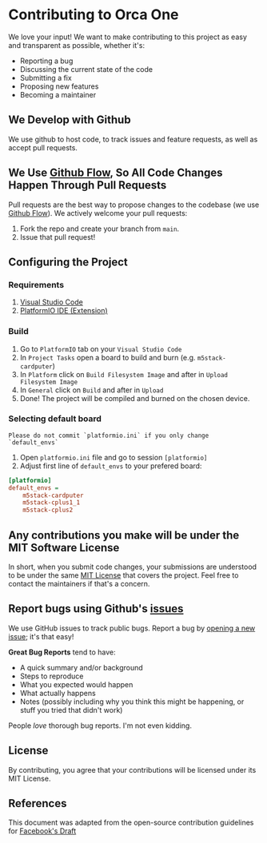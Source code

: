 # Contributing to Orca One
We love your input! We want to make contributing to this project as easy and transparent as possible, whether it's:

- Reporting a bug
- Discussing the current state of the code
- Submitting a fix
- Proposing new features
- Becoming a maintainer

## We Develop with Github
We use github to host code, to track issues and feature requests, as well as accept pull requests.

## We Use [Github Flow](https://docs.github.com/en/get-started/quickstart/github-flow), So All Code Changes Happen Through Pull Requests
Pull requests are the best way to propose changes to the codebase (we use [Github Flow](https://docs.github.com/en/get-started/quickstart/github-flow)). We actively welcome your pull requests:

1. Fork the repo and create your branch from `main`.
2. Issue that pull request!

## Configuring the Project
### Requirements
1. [Visual Studio Code](https://code.visualstudio.com/download)
2. [PlatformIO IDE (Extension)](https://marketplace.visualstudio.com/items?itemName=platformio.platformio-ide)
### Build
1. Go to `PlatformIO` tab on your `Visual Studio Code`
2. In `Project Tasks` open a board to build and burn (e.g. `m5stack-cardputer`)
3. In `Platform` click on `Build Filesystem Image` and after in `Upload Filesystem Image`
4. In `General` click on `Build` and after in `Upload`
5. Done! The project will be compiled and burned on the chosen device.
### Selecting default board 

    Please do not commit `platformio.ini` if you only change `default_envs`

1. Open `platformio.ini` file and go to session `[platformio]`
2. Adjust first line of `default_envs` to your prefered board:
```ini
[platformio]
default_envs = 
	m5stack-cardputer
	m5stack-cplus1_1
	m5stack-cplus2
```

## Any contributions you make will be under the MIT Software License
In short, when you submit code changes, your submissions are understood to be under the same [MIT License](http://choosealicense.com/licenses/mit/) that covers the project. Feel free to contact the maintainers if that's a concern.

## Report bugs using Github's [issues](https://github.com/cyberjulio/orca-one/issues)
We use GitHub issues to track public bugs. Report a bug by [opening a new issue](); it's that easy!

**Great Bug Reports** tend to have:

- A quick summary and/or background
- Steps to reproduce
- What you expected would happen
- What actually happens
- Notes (possibly including why you think this might be happening, or stuff you tried that didn't work)

People *love* thorough bug reports. I'm not even kidding.

## License
By contributing, you agree that your contributions will be licensed under its MIT License.

## References
This document was adapted from the open-source contribution guidelines for [Facebook's Draft](https://github.com/facebookarchive/draft-js/blob/main/CONTRIBUTING.md)